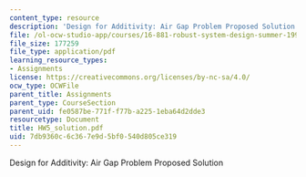 ```yaml
---
content_type: resource
description: 'Design for Additivity: Air Gap Problem Proposed Solution'
file: /ol-ocw-studio-app/courses/16-881-robust-system-design-summer-1998/7db9360c6c367e9d5bf0540d805ce319_HW5_solution.pdf
file_size: 177259
file_type: application/pdf
learning_resource_types:
- Assignments
license: https://creativecommons.org/licenses/by-nc-sa/4.0/
ocw_type: OCWFile
parent_title: Assignments
parent_type: CourseSection
parent_uid: fe0587be-771f-f77b-a225-1eba64d2dde3
resourcetype: Document
title: HW5_solution.pdf
uid: 7db9360c-6c36-7e9d-5bf0-540d805ce319
---
```

Design for Additivity: Air Gap Problem Proposed Solution